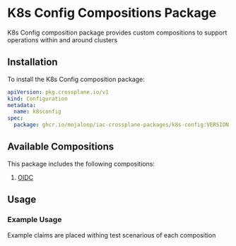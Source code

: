 # K8s Config Compositions Package

K8s Config composition package provides custom compositions to support operations within and around clusters

## Installation

To install the K8s Config composition package:

```yaml
apiVersion: pkg.crossplane.io/v1
kind: Configuration
metadata:
  name: k8sconfig
spec:
  package: ghcr.io/mojaloop/iac-crossplane-packages/k8s-config:VERSION
```

## Available Compositions

This package includes the following compositions:

1. [OIDC](compositions/oidc/README.md)

## Usage


### Example Usage

Example claims are placed withing test scenarious of each composition
